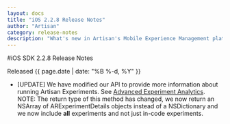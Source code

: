 ```yaml
---
layout: docs
title: "iOS 2.2.8 Release Notes"
author: "Artisan"
category: release-notes
description: "What's new in Artisan's Mobile Experience Management platform."
---
```

#iOS SDK 2.2.8 Release Notes

Released {{ page.date | date: "%B %-d, %Y" }}

* [UPDATE] We have modified our API to provide more information about running Artisan Experiments. See <a href="/dev/ios/incode-experiments/#advanced">Advanced Experiment Analytics</a>. NOTE: The return type of this method has changed, we now return an NSArray of ARExperimentDetails objects instead of a NSDictionary and we now include **all** experiments and not just in-code experiments.

